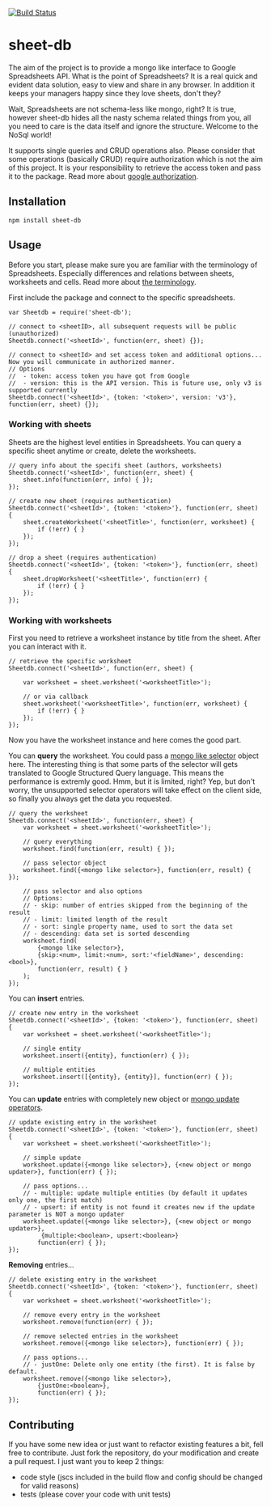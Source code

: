 [![Build Status](https://travis-ci.org/tadam313/sheet-db.svg?branch=master)](https://travis-ci.org/tadam313/sheet-db)

# sheet-db

The aim of the project is to provide a mongo like interface to Google Spreadsheets API. What is the point of Spreadsheets? It is a real quick and evident data solution, easy to view and share in any browser. In addition it keeps your managers happy since they love sheets, don't they?

Wait, Spreadsheets are not schema-less like mongo, right? It is true, however sheet-db hides all the nasty schema related things from you, all you need to care is the data itself and ignore the structure. Welcome to the NoSql world!

It supports single queries and CRUD operations also. Please consider that some operations (basically CRUD) require authorization which is not the aim of this project. It is your responsibility to retrieve the access token and pass it to the package. Read more about [google authorization](https://developers.google.com/drive/web/about-auth).

## Installation

```
npm install sheet-db
```

## Usage

Before you start, please make sure you are familiar with the terminology of Spreadsheets. Especially differences and relations between sheets, worksheets and cells. Read more about [the terminology](https://developers.google.com/google-apps/spreadsheets/index).

First include the package and connect to the specific spreadsheets.

```
var Sheetdb = require('sheet-db');

// connect to <sheetID>, all subsequent requests will be public (unauthorized)
Sheetdb.connect('<sheetId>', function(err, sheet) {});

// connect to <sheetId> and set access token and additional options... Now you will communicate in authorized manner.
// Options
//  - token: access token you have got from Google
//  - version: this is the API version. This is future use, only v3 is supported currently
Sheetdb.connect('<sheetId>', {token: '<token>', version: 'v3'}, function(err, sheet) {});
```

### Working with sheets

Sheets are the highest level entities in Spreadsheets. You can query a specific sheet anytime or create, delete the worksheets.

```
// query info about the specifi sheet (authors, worksheets)
Sheetdb.connect('<sheetId>', function(err, sheet) {
    sheet.info(function(err, info) { });
});

// create new sheet (requires authentication)
Sheetdb.connect('<sheetId>', {token: '<token>'}, function(err, sheet) {
    sheet.createWorksheet('<sheetTitle>', function(err, worksheet) {
        if (!err) { }
    });
});

// drop a sheet (requires authentication)
Sheetdb.connect('<sheetId>', {token: '<token>'}, function(err, sheet) {
    sheet.dropWorksheet('<sheetTitle>', function(err) {
        if (!err) { }
    });
});
```

### Working with worksheets

First you need to retrieve a worksheet instance by title from the sheet. After you can interact with it.

```
// retrieve the specific worksheet
Sheetdb.connect('<sheetId>', function(err, sheet) {

    var worksheet = sheet.worksheet('<worksheetTitle>');

    // or via callback
    sheet.worksheet('<worksheetTitle>', function(err, worksheet) {
        if (!err) { }
    });
});
```

Now you have the worksheet instance and here comes the good part.

You can **query** the worksheet. You could pass a [mongo like selector](http://docs.mongodb.org/manual/reference/operator/query/) object here. The interesting thing is that some parts of the selector will gets translated to Google Structured Query language. This means the performance is extremly good. Hmm, but it is limited, right? Yep, but don't worry, the unsupported selector operators will take effect on the client side, so finally you always get the data you requested.

```
// query the worksheet
Sheetdb.connect('<sheetId>', function(err, sheet) {
    var worksheet = sheet.worksheet('<worksheetTitle>');

    // query everything
    worksheet.find(function(err, result) { });

    // pass selector object
    worksheet.find({<mongo like selector>}, function(err, result) { });

    // pass selector and also options
    // Options:
    // - skip: number of entries skipped from the beginning of the result
    // - limit: limited length of the result
    // - sort: single property name, used to sort the data set
    // - descending: data set is sorted descending
    worksheet.find(
        {<mongo like selector>}, 
        {skip:<num>, limit:<num>, sort:'<fieldName>', descending:<bool>}, 
        function(err, result) { }
    );
});
````

You can **insert** entries.

```
// create new entry in the worksheet
Sheetdb.connect('<sheetId>', {token: '<token>'}, function(err, sheet) {
    var worksheet = sheet.worksheet('<worksheetTitle>');

    // single entity
    worksheet.insert({entity}, function(err) { });

    // multiple entities
    worksheet.insert([{entity}, {entity}], function(err) { });
});
```

You can **update** entries with completely new object or [mongo update operators](http://docs.mongodb.org/manual/reference/operator/update/).

```
// update existing entry in the worksheet
Sheetdb.connect('<sheetId>', {token: '<token>'}, function(err, sheet) {
    var worksheet = sheet.worksheet('<worksheetTitle>');

    // simple update
    worksheet.update({<mongo like selector>}, {<new object or mongo updater>}, function(err) { });

    // pass options...
    // - multiple: update multiple entities (by default it updates only one, the first match)
    // - upsert: if entity is not found it creates new if the update parameter is NOT a mongo updater
    worksheet.update({<mongo like selector>}, {<new object or mongo updater>},
         {multiple:<boolean>, upsert:<boolean>}
        function(err) { });
});
```

**Removing** entries...

```
// delete existing entry in the worksheet
Sheetdb.connect('<sheetId>', {token: '<token>'}, function(err, sheet) {
    var worksheet = sheet.worksheet('<worksheetTitle>');

    // remove every entry in the worksheet
    worksheet.remove(function(err) { });

    // remove selected entries in the worksheet
    worksheet.remove({<mongo like selector>}, function(err) { });

    // pass options...
    // - justOne: Delete only one entity (the first). It is false by default.
    worksheet.remove({<mongo like selector>},
        {justOne:<boolean>},
        function(err) { });
});
```

## Contributing

If you have some new idea or just want to refactor existing features a bit, fell free to contribute. 
Just fork the repository, do your modification and create a pull request.
I just want you to keep 2 things:

- code style (jscs included in the build flow and config should be changed for valid reasons)
- tests (please cover your code with unit tests)
